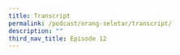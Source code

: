 ```yaml
---
title: Transcript
permalink: /podcast/orang-seletar/transcript/
description: ""
third_nav_title: Episode 12
---
```

